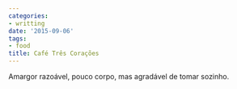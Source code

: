```yaml
---
categories:
- writting
date: '2015-09-06'
tags:
- food
title: Café Três Corações
---
```


Amargor razoável, pouco corpo, mas agradável de tomar sozinho.